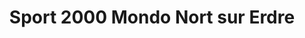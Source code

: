 ---
title: "Sport 2000 Mondo Nort sur Erdre"
url: /les-touches/sport-2000-mondo-nort-sur-erdre/
shop: sports
---